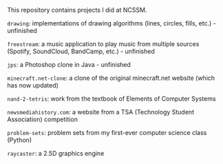 This repository contains projects I did at NCSSM.

`drawing`: implementations of drawing algorithms (lines, circles, fills, etc.) - unfinished

`freestream`: a music application to play music from multiple sources (Spotify, SoundCloud, BandCamp, etc.) - unfinished

`jps`: a Photoshop clone in Java - unfinished

`minecraft.net-clone`: a clone of the original minecraft.net website (which has now updated)

`nand-2-tetris`: work from the textbook of Elements of Computer Systems

`newsmediahistory.com`: a website from a TSA (Technology Student Association) competition

`problem-sets`: problem sets from my first-ever computer science class (Python)

`raycaster`: a 2.5D graphics engine
